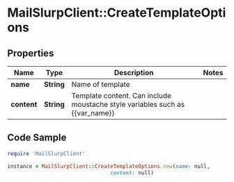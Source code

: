 # MailSlurpClient::CreateTemplateOptions

## Properties

Name | Type | Description | Notes
------------ | ------------- | ------------- | -------------
**name** | **String** | Name of template | 
**content** | **String** | Template content. Can include moustache style variables such as {{var_name}} | 

## Code Sample

```ruby
require 'MailSlurpClient'

instance = MailSlurpClient::CreateTemplateOptions.new(name: null,
                                 content: null)
```


